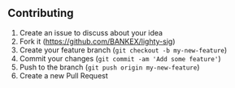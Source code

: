 ## Contributing

1. Create an issue to discuss about your idea
2. Fork it (https://github.com/BANKEX/lighty-sig)
3. Create your feature branch (`git checkout -b my-new-feature`)
4. Commit your changes (`git commit -am 'Add some feature'`)
5. Push to the branch (`git push origin my-new-feature`)
6. Create a new Pull Request
